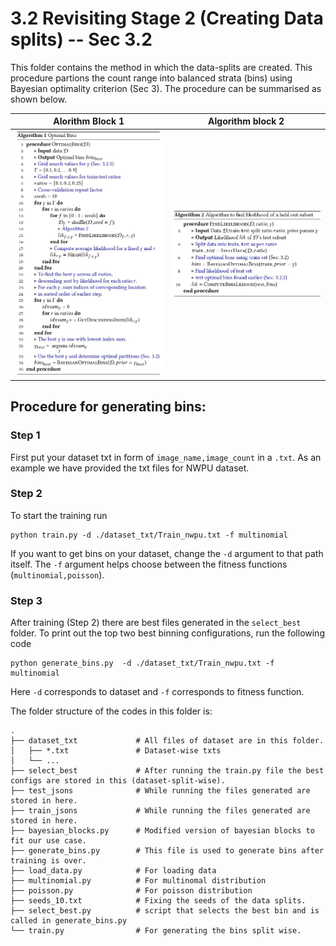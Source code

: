 # 3.2 Revisiting Stage 2 (Creating Data splits) -- Sec 3.2

This folder contains the method in which the data-splits are created. This procedure partions the count range into balanced strata (bins) using Bayesian optimality criterion (Sec 3). The procedure can be summarised as shown below.

Alorithm Block 1 |  Algorithm block 2
:-------------------------:|:-------------------------:
![algo](algorithm1.jpg) | ![algo2](algorithm2.jpg)


## Procedure for generating bins:
### Step 1

First put your dataset txt in form of ```image_name,image_count``` in a ```.txt```. As an example we have provided the txt files for NWPU dataset.

### Step 2
To start the training run

   ```
   python train.py -d ./dataset_txt/Train_nwpu.txt -f multinomial
   ``` 

If you want to get bins on your dataset, change the ```-d``` argument to that path itself. The ```-f``` argument helps choose between the fitness functions (```multinomial,poisson```).

### Step 3

After training (Step 2) there are best files generated in the ```select_best``` folder. To print out the top two best binning configurations, run the following code

```
python generate_bins.py  -d ./dataset_txt/Train_nwpu.txt -f multinomial
```
Here ```-d``` corresponds to dataset and ```-f``` corresponds to fitness function.

The folder structure of the codes in this folder is:
```
.
├── dataset_txt             # All files of dataset are in this folder.
│   ├── *.txt               # Dataset-wise txts 
│   └── ...
├── select_best             # After running the train.py file the best configs are stored in this (dataset-split-wise).
├── test_jsons              # While running the files generated are stored in here.
├── train_jsons             # While running the files generated are stored in here.
├── bayesian_blocks.py      # Modified version of bayesian blocks to fit our use case.
├── generate_bins.py        # This file is used to generate bins after training is over.
├── load_data.py            # For loading data
├── multinomial.py          # For multinomal distribution
├── poisson.py              # For poisson distribution
├── seeds_10.txt            # Fixing the seeds of the data splits.
├── select_best.py          # script that selects the best bin and is called in generate_bins.py
└── train.py                # For generating the bins split wise.
```